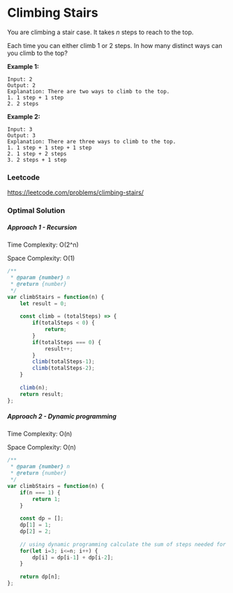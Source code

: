 # Climbing Stairs

You are climbing a stair case. It takes *n* steps to reach to the top.

Each time you can either climb 1 or 2 steps. In how many distinct ways can you climb to the top?

**Example 1:**

```
Input: 2
Output: 2
Explanation: There are two ways to climb to the top.
1. 1 step + 1 step
2. 2 steps
```

**Example 2:**

```
Input: 3
Output: 3
Explanation: There are three ways to climb to the top.
1. 1 step + 1 step + 1 step
2. 1 step + 2 steps
3. 2 steps + 1 step
```



### Leetcode

https://leetcode.com/problems/climbing-stairs/



### Optimal Solution

##### Approach 1 - Recursion

Time Complexity: O(2^n)

Space Complexity: O(1)

```js
/**
 * @param {number} n
 * @return {number}
 */
var climbStairs = function(n) {
    let result = 0;
    
    const climb = (totalSteps) => {
        if(totalSteps < 0) {
            return;
        }
        if(totalSteps === 0) {
            result++;
        }
        climb(totalSteps-1);
        climb(totalSteps-2);
    }
    
    climb(n);
    return result;
};
```



##### Approach 2 - Dynamic programming

Time Complexity: O(n)

Space Complexity: O(n)

```js
/**
 * @param {number} n
 * @return {number}
 */
var climbStairs = function(n) {
    if(n === 1) {
        return 1;
    }
    
    const dp = [];
    dp[1] = 1;
    dp[2] = 2;
    
    // using dynamic programming calculate the sum of steps needed for n-1 and n-2.
    for(let i=3; i<=n; i++) {
        dp[i] = dp[i-1] + dp[i-2];
    }
    
    return dp[n];
};
```
